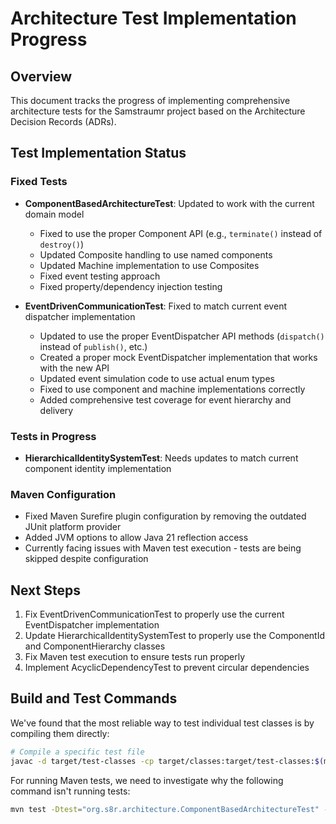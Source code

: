 # Architecture Test Implementation Progress

## Overview

This document tracks the progress of implementing comprehensive architecture tests for the Samstraumr project based on the Architecture Decision Records (ADRs).

## Test Implementation Status

### Fixed Tests
- **ComponentBasedArchitectureTest**: Updated to work with the current domain model
  - Fixed to use the proper Component API (e.g., `terminate()` instead of `destroy()`)
  - Updated Composite handling to use named components
  - Updated Machine implementation to use Composites
  - Fixed event testing approach
  - Fixed property/dependency injection testing

- **EventDrivenCommunicationTest**: Fixed to match current event dispatcher implementation
  - Updated to use the proper EventDispatcher API methods (`dispatch()` instead of `publish()`, etc.)
  - Created a proper mock EventDispatcher implementation that works with the new API
  - Updated event simulation code to use actual enum types
  - Fixed to use component and machine implementations correctly
  - Added comprehensive test coverage for event hierarchy and delivery

### Tests in Progress
- **HierarchicalIdentitySystemTest**: Needs updates to match current component identity implementation

### Maven Configuration

- Fixed Maven Surefire plugin configuration by removing the outdated JUnit platform provider
- Added JVM options to allow Java 21 reflection access
- Currently facing issues with Maven test execution - tests are being skipped despite configuration

## Next Steps

1. Fix EventDrivenCommunicationTest to properly use the current EventDispatcher implementation
2. Update HierarchicalIdentitySystemTest to properly use the ComponentId and ComponentHierarchy classes
3. Fix Maven test execution to ensure tests run properly
4. Implement AcyclicDependencyTest to prevent circular dependencies

## Build and Test Commands

We've found that the most reliable way to test individual test classes is by compiling them directly:

```bash
# Compile a specific test file
javac -d target/test-classes -cp target/classes:target/test-classes:$(mvn dependency:build-classpath -q -DincludeScope=test -Dmdep.outputFile=/dev/stdout) src/test/java/org/s8r/architecture/ComponentBasedArchitectureTest.java
```

For running Maven tests, we need to investigate why the following command isn't running tests:

```bash
mvn test -Dtest="org.s8r.architecture.ComponentBasedArchitectureTest" -DskipTests=false -pl Samstraumr/samstraumr-core
```